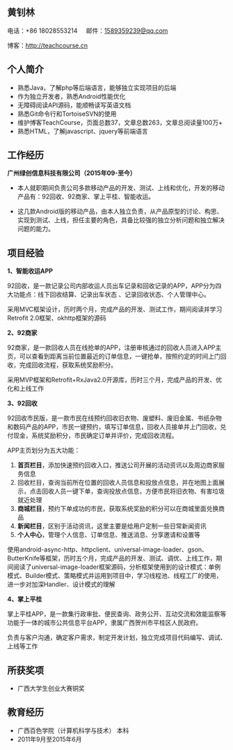 ## 黄钊林
电话：+86 18028553214&nbsp;&nbsp;&nbsp;&nbsp;&nbsp;邮件：1589359239@qq.com

博客：http://teachcourse.cn


## 个人简介
- 熟悉Java，了解php等后端语言，能够独立实现项目的后端
- 作为独立开发者，熟悉Android性能优化
- 无障碍阅读API源码，能顺畅读写英语文档
- 熟悉Git命令行和TortoiseSVN的使用
- 维护博客TeachCourse，页面总数37，文章总数263，文章总阅读量100万+
- 熟悉HTML，了解javascript、jquery等前端语言


## 工作经历

**广州绿创信息科技有限公司（2015年09-至今）**

- 本人就职期间负责公司多款移动产品的开发、测试、上线和优化，开发的移动产品有：92回收、92商家、掌上平桂、智能收运。

- 这几款Android版的移动产品，由本人独立负责，从产品原型的讨论、构思、实现到测试、上线，担任主要的角色，具备比较强的独立分析问题和独立解决问题的能力。


## 项目经验

**1、智能收运APP**

92回收，是一款记录公司内部收运人员出车记录和回收记录的APP，APP分为四大功能点：线下回收结算、记录出车状态
、记录回收状态、个人管理中心。

采用MVC框架设计，历时两个月，完成产品的开发、测试工作，期间阅读并学习Retrofit 2.0框架、okhttp框架的源码


**2、92商家**

92商家，是一款回收人员在线抢单的APP，注册审核通过的回收人员进入APP主页，可以查看到距离当前位置最近的订单信息，一键抢单，按照约定的时间上门回收，完成回收流程，获取系统奖励积分。

采用MVP框架和Retrofit+RxJava2.0开源库，历时三个月，完成产品的开发、优化和上线工作


**3、92回收**

92回收市民版，是一款市民在线预约回收旧衣物、废塑料、废旧金属、书纸杂物和数码产品的APP，市民一键预约，填写订单信息，回收人员接单并上门回收，兑付现金，系统奖励积分，市民确定订单并评价，完成回收流程。

APP主页划分为五大功能：
1. **首页栏目**，添加快速预约回收入口，推送公司开展的活动资讯以及周边商家服务信息
2. 回收栏目，查询当前所在位置的回收人员信息和投放点信息，并在地图上面展示，点击回收人员一键下单，查询投放点信息，方便市民将旧衣物、有害垃圾就近处理
3. **商城栏目**，预约下单成功的市民，获取系统奖励的积分可以在商城里面兑换商品
4. **新闻栏目**，区别于活动资讯，这里主要是给用户定制一些日常新闻资讯
5. **个人中心**，管理个人信息、订单信息、推送消息、分享邀请和设置等

使用android-async-http、httpclient、universal-image-loader、gson、ButterKnife等框架，历时五个月，完成产品的开发、测试、调优、上线工作，期间阅读了universal-image-loader框架源码，分析框架使用到的设计模式：单例模式、Builder模式、策略模式并运用到项目中，学习线程池、线程工厂的使用，进一步对加深Handler、设计模式的理解


**4、掌上平桂**

掌上平桂APP，是一款集行政审批、便民查询、政务公开、互动交流和效能监察等功能于一体的城市公共信息平台APP，隶属广西贺州市平桂区人民政府。

负责与客户沟通，确定客户需求，制定开发计划，独立完成项目代码编写、调试、上线等工作


## 所获奖项

- 广西大学生创业大赛铜奖


## 教育经历

- 广西百色学院（计算机科学与技术） 本科 
- 2011年9月至2015年6月


